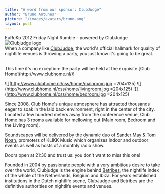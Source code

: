 ```yaml
---
title: "A word from our sponsor: ClubJudge"
author: "Bruno Antunes"
picture: "/images/avatars/bruno.png"
layout: post
---
```

EuRuKo 2012 Friday Night Rumble - powered by ClubJudge
<br/>
![Clubjudge logo](http://www.euruko2012.org/images/sponsors/clubjudge.png)
<br/>
When a company like [ClubJudge](http://www.clubjudge.com), the world's official hallmark for quality of nightlife venues is throwing a party, you just know it's going to be great.

<br/>
This time it's no exception: the party will be held at the exquisite [Club Home](http://www.clubhome.nl/)!
<br>

![](http://www.clubhome.nl/css/home/mainroom.jpg =204x125)
![](http://www.clubhome.nl/css/home/livingroom.jpg =204x125)
![](http://www.clubhome.nl/css/home/bedroom.jpg =204x125)

Since 2008, Club Home's unique atmosphere has attracted thousands eager to soak in the laid back environment, right in the center of the city. Located a few hundred meters away from the conference venue, Club Home has 3 rooms available for mellowing out (Main room, Bedroom and the Living room).

Soundscapes will be delivered by the dynamic duo of [Sander May & Tom Noah](http://soundcloud.com/sandermaytomnoah), promoters of KLIKK Music which organizes indoor and outdoor events as well as hosts of a monthly radio show.

Doors open at 21:30 and trust us: you don't want to miss this one!


Founded in 2004 by passionate people with a very ambitious desire to take over the world, Clubjudge is the engine behind [Betribes](http://www.betribes.com), the nightlife index of the whole of the Netherlands, Belgium and Ibiza. For years established institutions in the Dutch nightlife scene, ClubJudge and Betribes are the definitive authorities on nightlife events and venues.
